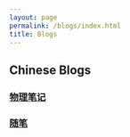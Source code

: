 ```yaml
---
layout: page
permalink: /blogs/index.html
title: Blogs
---
```


## Chinese Blogs

### [物理笔记](https://Peiyuan-Wang.github.io/blogs/notes)
### [随笔](https://Peiyuan-Wang.github.io/blogs/jottings)




<!-- ## Leave a Message -->

<!-- <br> -->

<!-- {% include disqus.html %}  -->

<!-- <br> -->

<!-- ## Web Star History -->

<!-- [Leave a star if you like it ](https://github.com/GuangLun2000/GuangLun2000.github.io) -->

<!-- <iframe style="width:100%;height:auto;min-width:600px;min-height:400px;" src="https://star-history.com/embed?secret=Z2l0aHViX3BhdF8xMUFSVkxCRUEwRlRZMjQzb2pDZEs2X01kWFJ3V1BSTkdDV3pnREZNd2VTNmtUWDhlaWVWSzBhdXdzbTRhdzc0UlhXQzdJV1FDTGlrM204amMz#GuangLun2000/GuangLun2000.github.io&Date" frameBorder="0"></iframe> -->
